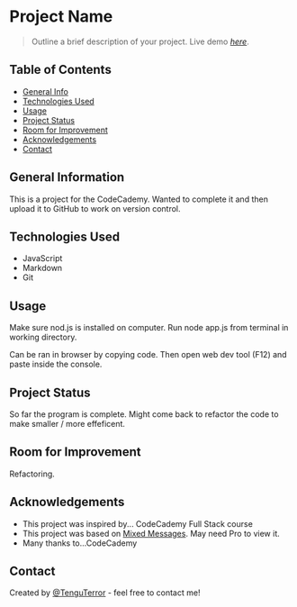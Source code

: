 # Project Name
> Outline a brief description of your project.
> Live demo [_here_](https://www.example.com). <!-- If you have the project hosted somewhere, include the link here. -->

## Table of Contents
* [General Info](#general-information)
* [Technologies Used](#technologies-used)
* [Usage](#usage)
* [Project Status](#project-status)
* [Room for Improvement](#room-for-improvement)
* [Acknowledgements](#acknowledgements)
* [Contact](#contact)
<!-- * [License](#license) -->


## General Information
This is a project for the CodeCademy. Wanted to complete it and then upload it to GitHub to work on version control.
<!-- You don't have to answer all the questions - just the ones relevant to your project. -->


## Technologies Used
- JavaScript
- Markdown
- Git


## Usage
Make sure nod.js is installed on computer. Run node app.js from terminal in working directory.

Can be ran in browser by copying code. Then open web dev tool (F12) and paste inside the console.


## Project Status
So far the program is complete. Might come back to refactor the code to make smaller / more effeficent.


## Room for Improvement
Refactoring. 


## Acknowledgements

- This project was inspired by... CodeCademy Full Stack course
- This project was based on [Mixed Messages](https://www.codecademy.com/paths/full-stack-engineer-career-path/tracks/fscp-javascript-syntax-portfolio-project/modules/fscp-group-project-mixed-messages/informationals/fscp-group-project-mixed-messages). May need Pro to view it.
- Many thanks to...CodeCademy


## Contact
Created by [@TenguTerror](https://www.google.com/) - feel free to contact me!


<!-- Optional -->
<!-- ## License -->
<!-- This project is open source and available under the [... License](). -->

<!-- You don't have to include all sections - just the one's relevant to your project -->